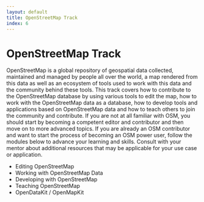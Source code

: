 ```yaml
---
layout: default
title: OpenStreetMap Track
index: 6
---
```


OpenStreetMap Track
===================

OpenStreetMap is a global repository of geospatial data collected, maintained and managed by people all over the world, a map rendered from this data as well as an ecosystem of tools used to work with this data and the community behind these tools. This track covers how to contribute to the OpenStreetMap database by using various tools to edit the map, how to work with the OpenStreetMap data as a database, how to develop tools and applications based on OpenStreetMap data and how to teach others to join the community and contribute. If you are not at all familiar with OSM, you should start by becoming a competent editor and contributor and then move on to more advanced topics. If you are already an OSM contributor and want to start the process of becoming an OSM power user, follow the modules below to advance your learning and skills. Consult with your mentor about additional resources that may be applicable for your use case or application. 

* Editing OpenStreetMap
* Working with OpenStreetMap Data
* Developing with OpenStreetMap
* Teaching OpenStreetMap
* OpenDataKit / OpenMapKit
